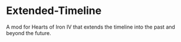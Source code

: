 # Extended-Timeline
A mod for Hearts of Iron IV that extends the timeline into the past and beyond the future.
